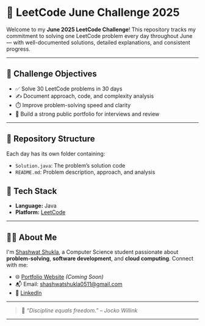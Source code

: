 # 🚀 LeetCode June Challenge 2025

Welcome to my **June 2025 LeetCode Challenge**! This repository tracks my commitment to solving one LeetCode problem every day throughout June — with well-documented solutions, detailed explanations, and consistent progress.

---

## 🎯 Challenge Objectives

- ✅ Solve 30 LeetCode problems in 30 days
- ✍️ Document approach, code, and complexity analysis
- ⏱️ Improve problem-solving speed and clarity
- 💼 Build a strong public portfolio for interviews and review

---

## 📂 Repository Structure

Each day has its own folder containing:
- `Solution.java`: The problem’s solution code
- `README.md`: Problem description, approach, and analysis

## 🧰 Tech Stack

- **Language:** Java
- **Platform:** [LeetCode](https://leetcode.com/u/shashwatshukla0511/)

---

## 🙋‍♂️ About Me

I'm [Shashwat Shukla]([(https://www.linkedin.com/in/shashwat-shukla11/)]), a Computer Science student passionate about **problem-solving**, **software development**, and **cloud computing**. Connect with me:

- 🌐 [Portfolio Website](https://your-portfolio-link.com) _(Coming Soon)_
- 📬 Email: shashwatshukla0511@gmail.com
- 💼 [LinkedIn](https://www.linkedin.com/in/shashwat-shukla11/)

---

> 🧠 *“Discipline equals freedom.” – Jocko Willink*

---

